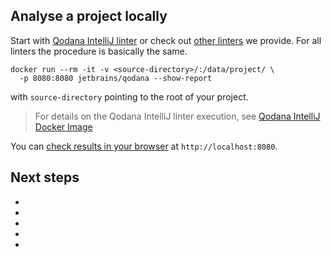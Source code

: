 [//]: # (title: Get started with Qodana)

<note>

<include src="lib_qd.xml" include-id="supported-techs">
<var name="linter" value="Qodana"/>
</include>

</note>

## Analyse a project locally

Start with [Qodana IntelliJ linter](about-qodana-intellij.md) or check out [other linters](linters.md) we provide. For all linters the procedure is basically the same.

```shell
docker run --rm -it -v <source-directory>/:/data/project/ \ 
  -p 8080:8080 jetbrains/qodana --show-report
```

with `source-directory` pointing to the root of your project.

> For details on the Qodana IntelliJ linter execution, see [Qodana IntelliJ Docker Image](qodana-intellij-docker-readme.md) 

You can [check results in your browser](html-report.md) at `http://localhost:8080`.


## Next steps

 - <a href="docker-images.md"/>
 - <a href="github-actions.md"/>
 - <a href="qodana-intellij-github-application.md"/>
 - <a href="service.md"/>
 - <a href="qodana_plugins.md"/>

 